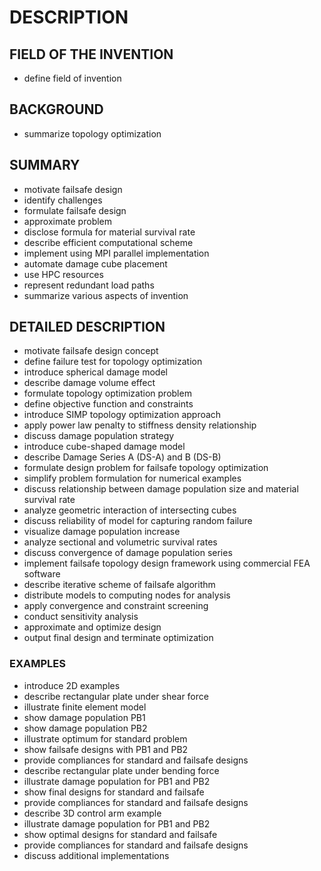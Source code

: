 # DESCRIPTION

## FIELD OF THE INVENTION

- define field of invention

## BACKGROUND

- summarize topology optimization

## SUMMARY

- motivate failsafe design
- identify challenges
- formulate failsafe design
- approximate problem
- disclose formula for material survival rate
- describe efficient computational scheme
- implement using MPI parallel implementation
- automate damage cube placement
- use HPC resources
- represent redundant load paths
- summarize various aspects of invention

## DETAILED DESCRIPTION

- motivate failsafe design concept
- define failure test for topology optimization
- introduce spherical damage model
- describe damage volume effect
- formulate topology optimization problem
- define objective function and constraints
- introduce SIMP topology optimization approach
- apply power law penalty to stiffness density relationship
- discuss damage population strategy
- introduce cube-shaped damage model
- describe Damage Series A (DS-A) and B (DS-B)
- formulate design problem for failsafe topology optimization
- simplify problem formulation for numerical examples
- discuss relationship between damage population size and material survival rate
- analyze geometric interaction of intersecting cubes
- discuss reliability of model for capturing random failure
- visualize damage population increase
- analyze sectional and volumetric survival rates
- discuss convergence of damage population series
- implement failsafe topology design framework using commercial FEA software
- describe iterative scheme of failsafe algorithm
- distribute models to computing nodes for analysis
- apply convergence and constraint screening
- conduct sensitivity analysis
- approximate and optimize design
- output final design and terminate optimization

### EXAMPLES

- introduce 2D examples
- describe rectangular plate under shear force
- illustrate finite element model
- show damage population PB1
- show damage population PB2
- illustrate optimum for standard problem
- show failsafe designs with PB1 and PB2
- provide compliances for standard and failsafe designs
- describe rectangular plate under bending force
- illustrate damage population for PB1 and PB2
- show final designs for standard and failsafe
- provide compliances for standard and failsafe designs
- describe 3D control arm example
- illustrate damage population for PB1 and PB2
- show optimal designs for standard and failsafe
- provide compliances for standard and failsafe designs
- discuss additional implementations

